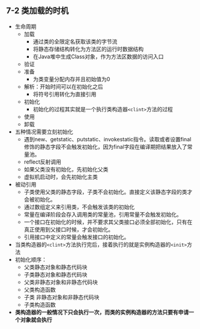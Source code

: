 ## 7-2 类加载的时机

- 生命周期
  - 加载
    - 通过类的全限定名获取该类的字节流
    - 将静态存储结构转化为方法区的运行时数据结构
    - 在Java堆中生成Class对象，作为方法区数据的访问入口
  - 验证
  - 准备
    - 为类变量分配内存并且初始值为0
  - 解析：开始时间可以在初始化之后
    - 将符号引用转化为直接引用
  - 初始化
    - 初始化的过程其实就是一个执行类构造器`<clint>`方法的过程
  - 使用
  - 卸载
- 五种情况需要立刻初始化
  - 遇到new、getstatic、putstatic、invokestatic指令。读取或者设置final修饰的静态字段不会触发初始化，因为final字段在编译期把结果放入了常量池。
  - reflect反射调用
  - 如果父类没有初始化，先初始化父类
  - 虚拟机启动时，会先初始化主类
- 被动引用
  - 子类使用父类的静态字段，子类不会初始化。直接定义该静态字段的类才会被初始化。
  - 通过数组定义来引用类，不会触发该类的初始化
  - 常量在编译阶段会存入调用类的常量池，引用常量不会触发初始化。
  - 一个接口在初始化的时候，并不要求其父类接口必须全部初始化，只有在真正使用到父接口时候，才会初始化。
  - 引用接口中定义的常量会触发接口的初始化。
- 当类构造器的`<clint>`方法执行完后，接着执行的就是实例构造器的`<init>`方法
- 初始化顺序：
  - 父类静态对象和静态代码块 
  - 子类静态对象和静态代码块 
  - 父类非静态对象和非静态代码块 
  - 父类构造函数 
  - 子类 非静态对象和非静态代码块 
  - 子类构造函数
- **类构造器的<clint>一般情况下只会执行一次，而类的实例构造器的<init>方法只要有申请一个对象就会执行**